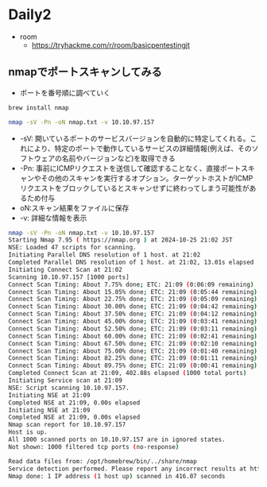 # Daily2

- room
  - <https://tryhackme.com/r/room/basicpentestingjt>

## nmapでポートスキャンしてみる

- ポートを番号順に調べていく

```bash
brew install nmap
```

```bash
nmap -sV -Pn -oN nmap.txt -v 10.10.97.157
```

- -sV: 開いているポートのサービスバージョンを自動的に特定してくれる。これにより、特定のポートで動作しているサービスの詳細情報(例えば、そのソフトウェアの名前やバージョンなど)を取得できる
- -Pn: 事前にICMPリクエストを送信して確認することなく、直接ポートスキャンやその他のスキャンを実行するオプション。ターゲットホストがICMPリクエストをブロックしているとスキャンせずに終わってしまう可能性があるため付与
- oN:スキャン結果をファイルに保存
- -v: 詳細な情報を表示

```bash
nmap -sV -Pn -oN nmap.txt -v 10.10.97.157
Starting Nmap 7.95 ( https://nmap.org ) at 2024-10-25 21:02 JST
NSE: Loaded 47 scripts for scanning.
Initiating Parallel DNS resolution of 1 host. at 21:02
Completed Parallel DNS resolution of 1 host. at 21:02, 13.01s elapsed
Initiating Connect Scan at 21:02
Scanning 10.10.97.157 [1000 ports]
Connect Scan Timing: About 7.75% done; ETC: 21:09 (0:06:09 remaining)
Connect Scan Timing: About 15.05% done; ETC: 21:09 (0:05:44 remaining)
Connect Scan Timing: About 22.75% done; ETC: 21:09 (0:05:09 remaining)
Connect Scan Timing: About 30.00% done; ETC: 21:09 (0:04:42 remaining)
Connect Scan Timing: About 37.50% done; ETC: 21:09 (0:04:12 remaining)
Connect Scan Timing: About 45.00% done; ETC: 21:09 (0:03:41 remaining)
Connect Scan Timing: About 52.50% done; ETC: 21:09 (0:03:11 remaining)
Connect Scan Timing: About 60.00% done; ETC: 21:09 (0:02:41 remaining)
Connect Scan Timing: About 67.50% done; ETC: 21:09 (0:02:10 remaining)
Connect Scan Timing: About 75.00% done; ETC: 21:09 (0:01:40 remaining)
Connect Scan Timing: About 82.25% done; ETC: 21:09 (0:01:11 remaining)
Connect Scan Timing: About 89.75% done; ETC: 21:09 (0:00:41 remaining)
Completed Connect Scan at 21:09, 402.88s elapsed (1000 total ports)
Initiating Service scan at 21:09
NSE: Script scanning 10.10.97.157.
Initiating NSE at 21:09
Completed NSE at 21:09, 0.00s elapsed
Initiating NSE at 21:09
Completed NSE at 21:09, 0.00s elapsed
Nmap scan report for 10.10.97.157
Host is up.
All 1000 scanned ports on 10.10.97.157 are in ignored states.
Not shown: 1000 filtered tcp ports (no-response)

Read data files from: /opt/homebrew/bin/../share/nmap
Service detection performed. Please report any incorrect results at https://nmap.org/submit/ .
Nmap done: 1 IP address (1 host up) scanned in 416.07 seconds
```

